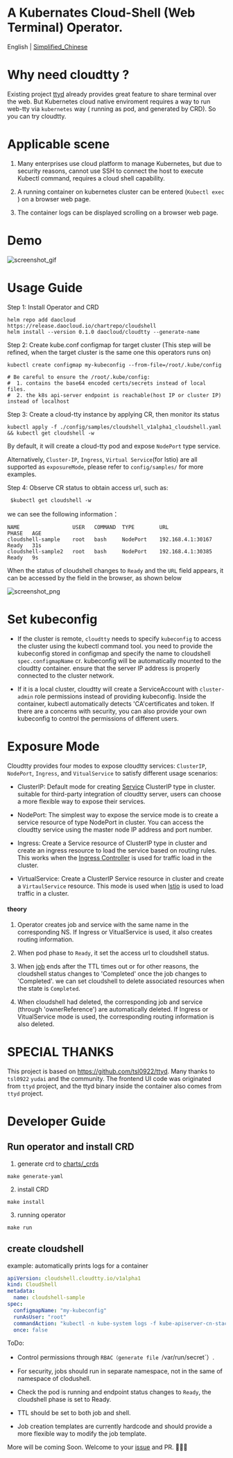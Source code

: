# A Kubernates Cloud-Shell (Web Terminal) Operator.

English | [Simplified_Chinese](https://github.com/cloudtty/cloudtty/blob/main/README_zh.md)

# Why need cloudtty ?

Existing project [ttyd](https://github.com/tsl0922/ttyd) already provides great feature to share terminal over the web.
But Kubernetes cloud native enviroment requires a way to run web-tty via `kubernetes` way ( running as pod, and generated by CRD).
So you can try cloudtty.

# Applicable scene

1. Many enterprises use cloud platform to manage Kubernetes, but due to security reasons, cannot use SSH to connect the host to execute Kubectl command, requires a cloud shell capability.

2. A running container on kubernetes cluster can be entered (`Kubectl exec `) on a browser web page.

3. The container logs can be displayed scrolling on a browser web page.

# Demo

![screenshot_gif](https://github.com/cloudtty/cloudtty/raw/main/docs/snapshot.gif)

# Usage Guide

Step 1: Install Operator and CRD
```
helm repo add daocloud  https://release.daocloud.io/chartrepo/cloudshell
helm install --version 0.1.0 daocloud/cloudtty --generate-name
```

Step 2: Create kube.conf configmap for target cluster (This step will be refined, when the target cluster is the same one this operators runs on)
```
kubectl create configmap my-kubeconfig --from-file=/root/.kube/config

# Be careful to ensure the /root/.kube/config:
#  1. contains the base64 encoded certs/secrets instead of local files.
#  2. the k8s api-server endpoint is reachable(host IP or cluster IP) instead of localhost
```

Step 3: Create a cloud-tty instance by applying CR, then monitor its status
```
kubectl apply -f ./config/samples/cloudshell_v1alpha1_cloudshell.yaml  && kubectl get cloudshell -w
```
By default, it will create a cloud-tty pod and expose `NodePort` type service.

Alternatively, `Cluster-IP`, `Ingress`, `Virtual Service`(for Istio) are all supported as `exposureMode`, please refer to `config/samples/` for more examples.

Step 4: Observe CR status to obtain access url, such as:

```
 $kubectl get cloudshell -w
```

we can see the following information：

```shell
NAME                 USER   COMMAND  TYPE        URL                 PHASE   AGE
cloudshell-sample    root   bash     NodePort    192.168.4.1:30167   Ready   31s
cloudshell-sample2   root   bash     NodePort    192.168.4.1:30385   Ready   9s
```

When the status of cloudshell changes to `Ready` and the `URL` field appears, it can be accessed by the field in the browser, as shown below

![screenshot_png](https://github.com/cloudtty/cloudtty/raw/main/docs/snapshot.png)

# Set kubeconfig

* If the cluster is remote, `cloudtty` needs to specify `kubeconfig` to access the cluster using the kubectl command tool. you need to provide the kubeconfig stored in configmap and specify the name to cloudshell `spec.configmapName` cr. kubeconfig will be automatically mounted to the cloudtty container. ensure that the server IP address is properly connected to the cluster network.

* If it is a local cluster, cloudtty will create a ServiceAccount with `cluster-admin` role permissions instead of providing kubeconfig. Inside the container, kubectl automatically detects 'CA'certificates and token. If there are a concerns with security, you can also provide your own kubeconfig to control the permissions of different users.

# Exposure Mode

Cloudtty provides four modes to expose cloudtty services: `ClusterIP`, `NodePort`, `Ingress`, and `VitualService` to satisfy different usage scenarios:

* ClusterIP: Default mode for creating [Service](https://kubernetes.io/docs/concepts/services-networking/service/) ClusterIP type in cluster. suitable for third-party integration of cloudtty server, users can choose a more flexible way to expose their services.

* NodePort: The simplest way to expose the service mode is to create a service resource of type NodePort in cluster. You can access the cloudtty service using the master node IP address and port number.

* Ingress: Create a Service resource of ClusterIP type in cluster and create an ingress resource to load the service based on routing rules. This works when the [Ingress Controller](https://kubernetes.io/docs/concepts/services-networking/ingress-controllers/) is used for traffic load in the cluster.

* VirtualService: Create a ClusterIP Service resource in cluster and create a `VirtaulService` resource. This mode is used when [Istio](https://github.com/istio/istio) is used to load traffic in a cluster.

#### theory

1. Operator creates job and service with the same name in the corresponding NS. If Ingress or VitualService is used, it also creates routing information.

2. When pod phase to `Ready`, it set the access url to cloudshell status.

3. When [job](https://kubernetes.io/docs/concepts/workloads/controllers/job/) ends after the TTL times out or for other reasons, the cloudshell status changes to 'Completed' once the job changes to 'Completed'. we can set cloudshell to delete associated resources when the state is `Completed`.

4. When cloudshell had deleted, the corresponding job and service (through 'ownerReference') are automatically deleted. If Ingress or VitualService mode is used, the corresponding routing information is also deleted.

# SPECIAL THANKS
This project is based on https://github.com/tsl0922/ttyd. Many thanks to `tsl0922` `yudai` and the community.
The frontend UI code was originated from `ttyd` project, and the ttyd binary inside the container also comes from `ttyd` project.

# Developer Guide

## Run operator and install CRD
  
1. generate crd to [charts/_crds]()

```shell
make generate-yaml
```

2. install CRD

```shell
make install
```
  
3. running operator

  ```shell
make run
  ```
 
## create cloudshell

example: automatically prints logs for a container

```yaml
apiVersion: cloudshell.cloudtty.io/v1alpha1
kind: CloudShell
metadata:
  name: cloudshell-sample
spec:
  configmapName: "my-kubeconfig"
  runAsUser: "root"
  commandAction: "kubectl -n kube-system logs -f kube-apiserver-cn-stack"
  once: false
```

ToDo:

- Control permissions through `RBAC（generate file `/var/run/secret`）.

- For security, jobs should run in separate namespace, not in the same of namespace of clodushell.

- Check the pod is running and endpoint status changes to `Ready`, the cloudshell phase is set to Ready.

- TTL should be set to both job and shell.

- Job creation templates are currently hardcode and should provide a more flexible way to modify the job template.

More will be coming Soon. Welcome to your [issue](https://github.com/cloudtty/cloudtty/issues) and PR. 🎉🎉🎉
